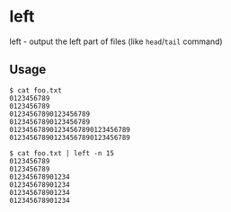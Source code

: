 left
====

left - output the left part of files (like `head`/`tail` command)

## Usage

```
$ cat foo.txt
0123456789
0123456789
01234567890123456789
01234567890123456789
012345678901234567890123456789
012345678901234567890123456789

$ cat foo.txt | left -n 15
0123456789
0123456789
012345678901234
012345678901234
012345678901234
012345678901234

```